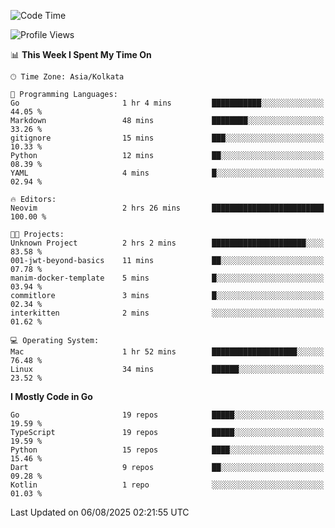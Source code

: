<!--START_SECTION:waka-->
![Code Time](http://img.shields.io/badge/Code%20Time-94%20hrs%2022%20mins-blue)

![Profile Views](http://img.shields.io/badge/Profile%20Views-56-blue)

📊 **This Week I Spent My Time On** 

```text
🕑︎ Time Zone: Asia/Kolkata

💬 Programming Languages: 
Go                       1 hr 4 mins         ███████████░░░░░░░░░░░░░░   44.05 % 
Markdown                 48 mins             ████████░░░░░░░░░░░░░░░░░   33.26 % 
gitignore                15 mins             ███░░░░░░░░░░░░░░░░░░░░░░   10.33 % 
Python                   12 mins             ██░░░░░░░░░░░░░░░░░░░░░░░   08.39 % 
YAML                     4 mins              █░░░░░░░░░░░░░░░░░░░░░░░░   02.94 % 

🔥 Editors: 
Neovim                   2 hrs 26 mins       █████████████████████████   100.00 % 

🐱‍💻 Projects: 
Unknown Project          2 hrs 2 mins        █████████████████████░░░░   83.58 % 
001-jwt-beyond-basics    11 mins             ██░░░░░░░░░░░░░░░░░░░░░░░   07.78 % 
manim-docker-template    5 mins              █░░░░░░░░░░░░░░░░░░░░░░░░   03.94 % 
commitlore               3 mins              █░░░░░░░░░░░░░░░░░░░░░░░░   02.34 % 
interkitten              2 mins              ░░░░░░░░░░░░░░░░░░░░░░░░░   01.62 % 

💻 Operating System: 
Mac                      1 hr 52 mins        ███████████████████░░░░░░   76.48 % 
Linux                    34 mins             ██████░░░░░░░░░░░░░░░░░░░   23.52 % 
```

**I Mostly Code in Go** 

```text
Go                       19 repos            █████░░░░░░░░░░░░░░░░░░░░   19.59 % 
TypeScript               19 repos            █████░░░░░░░░░░░░░░░░░░░░   19.59 % 
Python                   15 repos            ████░░░░░░░░░░░░░░░░░░░░░   15.46 % 
Dart                     9 repos             ██░░░░░░░░░░░░░░░░░░░░░░░   09.28 % 
Kotlin                   1 repo              ░░░░░░░░░░░░░░░░░░░░░░░░░   01.03 % 
```




 Last Updated on 06/08/2025 02:21:55 UTC
<!--END_SECTION:waka-->
